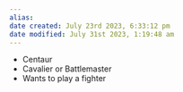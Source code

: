 ```yaml
---
alias: 
date created: July 23rd 2023, 6:33:12 pm
date modified: July 31st 2023, 1:19:48 am
---
```

- Centaur
- Cavalier or Battlemaster
- Wants to play a fighter
